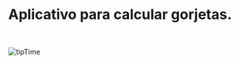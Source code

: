 # Aplicativo para calcular gorjetas.
<br>

![tipTime](https://user-images.githubusercontent.com/62625309/192904328-8cefbd2c-e353-49bd-aaf6-dfe4cd156f24.png)
